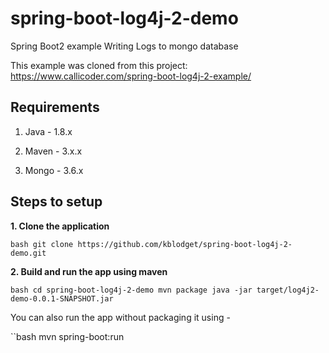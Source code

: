 # spring-boot-log4j-2-demo
Spring Boot2 example Writing Logs to mongo database

This example was cloned from this project:
    https://www.callicoder.com/spring-boot-log4j-2-example/

## Requirements

1. Java - 1.8.x

2. Maven - 3.x.x

3. Mongo - 3.6.x

## Steps to setup

**1. Clone the application**

``bash
git clone https://github.com/kblodget/spring-boot-log4j-2-demo.git
``

**2. Build and run the app using maven**

``bash
cd spring-boot-log4j-2-demo
mvn package
java -jar target/log4j2-demo-0.0.1-SNAPSHOT.jar
``

You can also run the app without packaging it using -

``bash
mvn spring-boot:run
```
